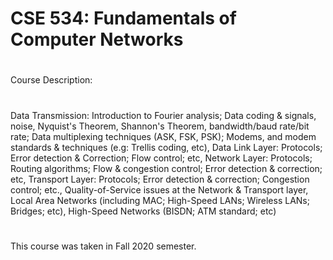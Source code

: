 # CSE 534: Fundamentals of Computer Networks
#
Course Description:
#
Data Transmission: Introduction to Fourier analysis; Data coding & signals, noise, Nyquist's Theorem, Shannon's Theorem, bandwidth/baud rate/bit rate; Data multiplexing techniques (ASK, FSK, PSK); Modems, and modem standards & techniques (e.g: Trellis coding, etc), Data Link Layer: Protocols; Error detection & Correction; Flow control; etc, Network Layer: Protocols; Routing algorithms; Flow & congestion control; Error detection & correction; etc, Transport Layer: Protocols; Error detection & correction; Congestion control; etc., Quality-of-Service issues at the Network & Transport layer, Local Area Networks (including MAC; High-Speed LANs; Wireless LANs; Bridges; etc), High-Speed Networks (BISDN; ATM standard; etc)
#
This course was taken in Fall 2020 semester.
